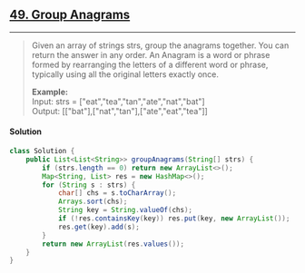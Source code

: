 ## [49. Group Anagrams](https://leetcode.com/problems/group-anagrams/)

---

> Given an array of strings strs, group the anagrams together. You can return the answer in any order.
> An Anagram is a word or phrase formed by rearranging the letters of a different word or phrase,
> typically using all the original letters exactly once.
>
> <b>Example:</b><br>
> Input: strs = ["eat","tea","tan","ate","nat","bat"] <br>
> Output: [["bat"],["nat","tan"],["ate","eat","tea"]]

#### Solution

```java
class Solution {
    public List<List<String>> groupAnagrams(String[] strs) {
        if (strs.length == 0) return new ArrayList<>();
        Map<String, List> res = new HashMap<>();
        for (String s : strs) {
            char[] chs = s.toCharArray();
            Arrays.sort(chs);
            String key = String.valueOf(chs);
            if (!res.containsKey(key)) res.put(key, new ArrayList());
            res.get(key).add(s);
        }
        return new ArrayList(res.values());
    }
}
```